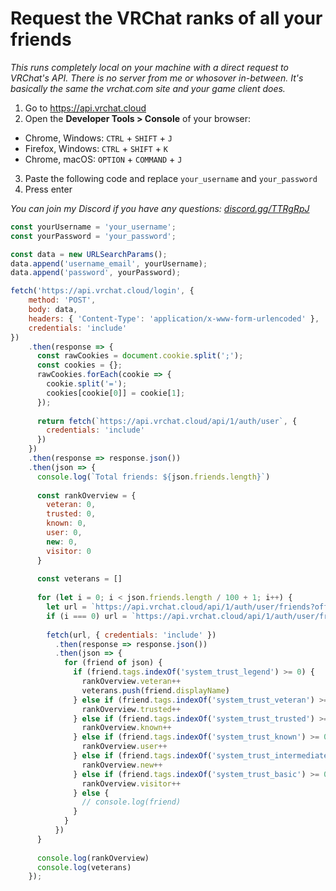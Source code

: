 # Request the VRChat ranks of all your friends

_This runs completely local on your machine with a direct request to VRChat's API. There is no server from me or whosover in-between. It's basically the same the vrchat.com site and your game client does._

1. Go to https://api.vrchat.cloud
2. Open the **Developer Tools > Console** of your browser:
  * Chrome, Windows: `CTRL` + `SHIFT` + `J`
  * Firefox, Windows: `CTRL` + `SHIFT` + `K`
  * Chrome, macOS: `OPTION` + `COMMAND` + `J`
3. Paste the following code and replace `your_username` and `your_password`
4. Press enter

_You can join my Discord if you have any questions: [discord.gg/TTRgRpJ](https://discord.gg/TTRgRpJ)_

```javascript
const yourUsername = 'your_username';
const yourPassword = 'your_password';

const data = new URLSearchParams();
data.append('username_email', yourUsername);
data.append('password', yourPassword);

fetch('https://api.vrchat.cloud/login', {
    method: 'POST',
    body: data,
    headers: { 'Content-Type': 'application/x-www-form-urlencoded' },
    credentials: 'include'
})
    .then(response => {
      const rawCookies = document.cookie.split(';');
      const cookies = {};
      rawCookies.forEach(cookie => {
        cookie.split('=');
        cookies[cookie[0]] = cookie[1];
      });
      
      return fetch(`https://api.vrchat.cloud/api/1/auth/user`, {
        credentials: 'include'
      })
    })
    .then(response => response.json())
    .then(json => {
      console.log(`Total friends: ${json.friends.length}`)
  
      const rankOverview = {
        veteran: 0,
        trusted: 0,
        known: 0,
        user: 0,
        new: 0,
        visitor: 0
      }
  
      const veterans = []
  
      for (let i = 0; i < json.friends.length / 100 + 1; i++) {
        let url = `https://api.vrchat.cloud/api/1/auth/user/friends?offline=true&n=100&offset=${(i - 1) * 100}`
        if (i === 0) url = `https://api.vrchat.cloud/api/1/auth/user/friends?offline=false&n=100&offset=0`
        
        fetch(url, { credentials: 'include' })
          .then(response => response.json())
          .then(json => {
            for (friend of json) {
              if (friend.tags.indexOf('system_trust_legend') >= 0) {
                rankOverview.veteran++
                veterans.push(friend.displayName)
              } else if (friend.tags.indexOf('system_trust_veteran') >= 0) {
                rankOverview.trusted++
              } else if (friend.tags.indexOf('system_trust_trusted') >= 0) {
                rankOverview.known++
              } else if (friend.tags.indexOf('system_trust_known') >= 0) {
                rankOverview.user++
              } else if (friend.tags.indexOf('system_trust_intermediate') >= 0) {
                rankOverview.new++
              } else if (friend.tags.indexOf('system_trust_basic') >= 0) {
                rankOverview.visitor++
              } else {
                // console.log(friend)
              }
            }
          })
      }
  
      console.log(rankOverview)
      console.log(veterans)
    });
```
